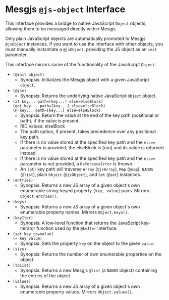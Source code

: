 # Mesgjs `@js-object` Interface

This interface provides a bridge to native JavaScript `Object` objects, allowing them to be messaged directly within Mesgjs.

Only plain JavaScript objects are automatically promoted to Mesgjs `@jsObject` instances. If you want to use the interface with other objects, you must manually instantiate a `@jsObject`, providing the JS object as an `init` parameter.

This interface mirrors some of the functionality of the JavaScript `Object`.

* `(@init object)`
  * Synopsis: Initializes the Mesgjs object with a given JavaScript `object`.
* `(@jsv)`
  * Synopsis: Returns the underlying native JavaScript `Object` object.
* `(at key... path=[key...] else=elseBlock)`\
`(get key... path=[key...] else=elseBlock)`\
`(@ key... path=[key...] else=elseBlock)`
  * Synopsis: Return the value at the end of the key path (positional or path), if the value is present.
  * RIC values: elseBlock
  * The path option, if present, takes precedence over any positional key path.
  * If there is no value stored at the specified key path and the `else=` parameter is provided, the elseBlock is (run) and its value is returned instead.
  * If there is no value stored at the specified key path and the `else=` parameter is not provided, a `ReferenceError` is thrown.
  * An `(at)` key path will traverse `Array` (`@jsArray`), `Map` (`@map`), `NANOS` (`@list`), plain `Object` (`@jsObject`), and `Set` (`@set`) instances.
* `(entries)`
  * Synopsis: Returns a new JS array of a given object's own enumerable string-keyed property `[key, value]` pairs. Mirrors `Object.entries()`.
* `(keys)`
  * Synopsis: Returns a new JS array of a given object's own enumerable property names. Mirrors `Object.keys()`.
* `(keyIter)`
  * Synopsis: A low-level function that returns the JavaScript key-iterator function used by the `@kvIter` interface.
* `(set key to=value)`\
`(= key value)`
  * Synopsis: Sets the property `key` on the object to the given `value`.
* `(size)`
  * Synopsis: Returns the number of own enumerable properties on the object.
* `(toList)`
  * Synopsis: Returns a new Mesgjs `@list` (a `NANOS` object) containing the entries of the object.
* `(values)`
    * Synopsis: Returns a new JS array of a given object's own enumerable property values. Mirrors `Object.values()`.